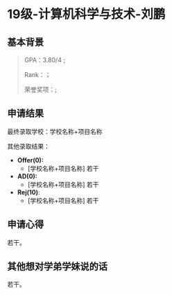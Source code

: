 # 19级-计算机科学与技术-刘鹏

## 基本背景

> GPA：3.80/4 ;
> 
> Rank：；
> 
> 荣誉奖项：;

## 申请结果

最终录取学校：学校名称+项目名称

其他录取结果：

* **Offer\(0\):**
  * \[学校名称+项目名称\] 若干
* **AD\(0\):**
  * \[学校名称+项目名称\] 若干
* **Rej\(10\)**:
  * \[学校名称+项目名称\] 若干

## 申请心得

若干。

## 其他想对学弟学妹说的话

若干。

